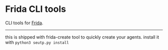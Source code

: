 # Frida CLI tools

CLI tools for [Frida](http://www.frida.re).

---

this is shipped with frida-create tool to quickly create your agents.
install it with ``python3 seutp.py install``
